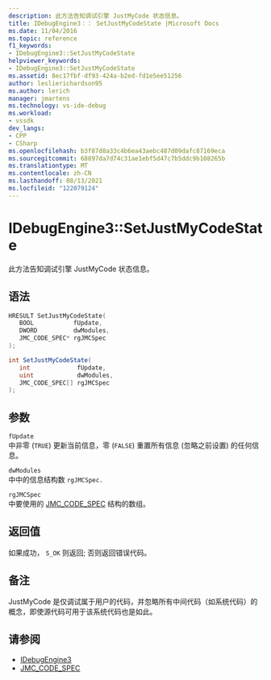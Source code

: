 ```yaml
---
description: 此方法告知调试引擎 JustMyCode 状态信息。
title: IDebugEngine3：： SetJustMyCodeState |Microsoft Docs
ms.date: 11/04/2016
ms.topic: reference
f1_keywords:
- IDebugEngine3::SetJustMyCodeState
helpviewer_keywords:
- IDebugEngine3::SetJustMyCodeState
ms.assetid: 8ec17fbf-df93-424a-b2ed-fd1e5ee51256
author: leslierichardson95
ms.author: lerich
manager: jmartens
ms.technology: vs-ide-debug
ms.workload:
- vssdk
dev_langs:
- CPP
- CSharp
ms.openlocfilehash: b3f87d8a33c4b6ea43aebc487d09dafc87169eca
ms.sourcegitcommit: 68897da7d74c31ae1ebf5d47c7b5ddc9b108265b
ms.translationtype: MT
ms.contentlocale: zh-CN
ms.lasthandoff: 08/13/2021
ms.locfileid: "122079124"
---
```

# <a name="idebugengine3setjustmycodestate"></a>IDebugEngine3::SetJustMyCodeState
此方法告知调试引擎 JustMyCode 状态信息。

## <a name="syntax"></a>语法

```cpp
HRESULT SetJustMyCodeState(
   BOOL           fUpdate,
   DWORD          dwModules,
   JMC_CODE_SPEC* rgJMCSpec
);
```

```csharp
int SetJustMyCodeState(
   int             fUpdate,
   uint            dwModules,
   JMC_CODE_SPEC[] rgJMCSpec
);
```

## <a name="parameters"></a>参数
`fUpdate`\
中非零 (`TRUE`) 更新当前信息，零 (`FALSE`) 重置所有信息 (忽略之前设置) 的任何信息。

`dwModules`\
中中的信息结构数 `rgJMCSpec.`

`rgJMCSpec`\
中要使用的 [JMC_CODE_SPEC](../../../extensibility/debugger/reference/jmc-code-spec.md) 结构的数组。

## <a name="return-value"></a>返回值
 如果成功， `S_OK` 则返回; 否则返回错误代码。

## <a name="remarks"></a>备注
 JustMyCode 是仅调试属于用户的代码，并忽略所有中间代码（如系统代码）的概念，即使源代码可用于该系统代码也是如此。

## <a name="see-also"></a>请参阅
- [IDebugEngine3](../../../extensibility/debugger/reference/idebugengine3.md)
- [JMC_CODE_SPEC](../../../extensibility/debugger/reference/jmc-code-spec.md)
